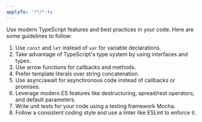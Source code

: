 ```yaml
---
applyTo: '**/*.ts'
---
```

Use modern TypeScript features and best practices in your code. Here are some guidelines to follow:

1. Use `const` and `let` instead of `var` for variable declarations.
2. Take advantage of TypeScript's type system by using interfaces and types.
3. Use arrow functions for callbacks and methods.
4. Prefer template literals over string concatenation.
5. Use async/await for asynchronous code instead of callbacks or promises.
6. Leverage modern ES features like destructuring, spread/rest operators, and default parameters.
7. Write unit tests for your code using a testing framework Mocha.
8. Follow a consistent coding style and use a linter like ESLint to enforce it.